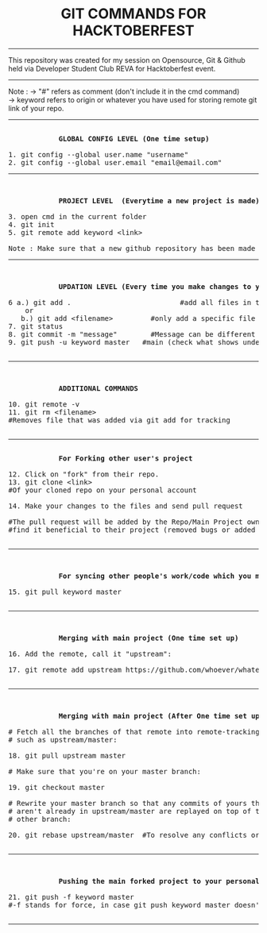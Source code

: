 <h1 align="center"> GIT COMMANDS FOR HACKTOBERFEST</h1>
<hr> 

This repository was created for my session on Opensource, Git & Github
held via Developer Student Club REVA for Hacktoberfest event.

<hr>

Note : 
-> "#" refers as comment (don't include it in the cmd command)			
-> keyword refers to origin or whatever you have used for storing remote git link of your repo.

<hr>

<pre>			
			<b>GLOBAL CONFIG LEVEL (One time setup)</b>

1. git config --global user.name "username"
2. git config --global user.email "email@email.com"
<hr>

			<b>PROJECT LEVEL  (Everytime a new project is made)</b>

3. open cmd in the current folder
4. git init
5. git remote add keyword &lt;link&gt;

Note : Make sure that a new github repository has been made as well for this process.
<hr>

			<b>UPDATION LEVEL (Every time you make changes to your code)</b>

6 a.) git add .                          #add all files in the current working directory
	or
   b.) git add &lt;filename&gt;         #only add a specific file (not all files)
7. git status
8. git commit -m "message"        #Message can be different such as "removed bugs", etc
9. git push -u keyword master   #main (check what shows under git commit)

<hr>

			<b>ADDITIONAL COMMANDS</b>

10. git remote -v
11. git rm &lt;filename&gt; 
#Removes file that was added via git add for tracking

<hr>
			<b>For Forking other user's project</b>
			
12. Click on "fork" from their repo.			
13. git clone &lt;link&gt;             
#Of your cloned repo on your personal account

14. Make your changes to the files and send pull request

#The pull request will be added by the Repo/Main Project owner if they find
#find it beneficial to their project (removed bugs or added feature)

<hr>
		
			<b>For syncing other people's work/code which you merged from their project via forking</b>

15. git pull keyword master    

<hr>

			<b>Merging with main project (One time set up)</b>

16. Add the remote, call it "upstream":

17. git remote add upstream https://github.com/whoever/whatever.git

<hr>

			<b>Merging with main project (After One time set up is done)</b>

# Fetch all the branches of that remote into remote-tracking branches,
# such as upstream/master:

18. git pull upstream master 

# Make sure that you're on your master branch:

19. git checkout master

# Rewrite your master branch so that any commits of yours that
# aren't already in upstream/master are replayed on top of that
# other branch:

20. git rebase upstream/master  #To resolve any conflicts or clashes

<hr>

			<b>Pushing the main forked project to your personal forked project</b> 
			
21. git push -f keyword master   
#-f stands for force, in case git push keyword master doesn't work

<hr>

</pre>
   


  